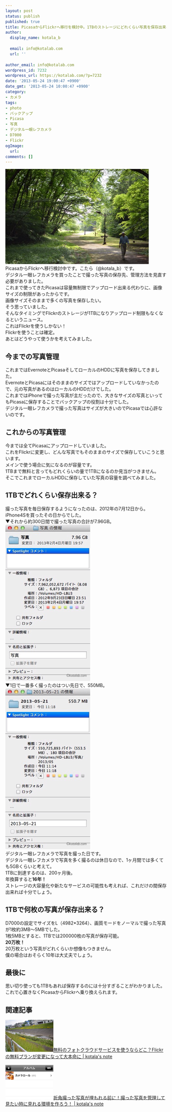 ```yaml
---
layout: post
status: publish
published: true
title: PicasaからFlickrへ移行を検討中。1TBのストレージにどれくらい写真を保存出来るか計算してみた。
author:
  display_name: kotala_b

  email: info@kotalab.com
  url: ''

author_email: info@kotalab.com
wordpress_id: 7232
wordpress_url: https://kotalab.com/?p=7232
date: '2013-05-24 19:00:47 +0900'
date_gmt: '2013-05-24 10:00:47 +0900'
category:
- カメラ
tags:
- photo
- バックアップ
- Picasa
- 写真
- デジタル一眼レフカメラ
- D7000
- Flickr
ogImage:
  url:
comments: []
---
```

<p><img src="/wp-content/uploads/photo_130524-448x297.jpg" alt="photo_130524" width="448" height="297" class="alignnone size-large wp-image-7237" /><br />
PicasaからFlickrへ移行検討中です。こたら（@kotala_b）です。<br />
デジタル一眼レフカメラを買ったことで撮った写真の保存先、管理方法を見直す必要がありました。<br />
これまで使ってきたPicasaは容量無制限でアップロード出来る代わりに、画像サイズの制限があったからです。<br />
画像サイズそのままで多くの写真を保存したい。<br />
そう思っていました。<br />
そんなタイミングでFlickrのストレージが1TBになりアップロード制限もなくなるというニュース。<br />
これはFlickrを使うしかない！<br />
Flickrを使うことは確定。<br />
あとはどうやって使うかを考えてみました。<br />
</p>
<!--more-->
<h2>今までの写真管理</h2>
<p>これまではEvernoteとPicasaそしてローカルのHDDに写真を保存してきました。<br />
EvernoteとPicasaにはそのままのサイズではアップロードしていなかったので、元の写真があるのはローカルのHDDだけでした。<br />
これまではiPhoneで撮った写真が主だったので、大きなサイズの写真といってもPicasaに保存することでバックアップの役割は十分でした。<br />
デジタル一眼レフカメラで撮った写真はサイズが大きいのでPicasaでは心許ないのです。</p>
<h2>これからの写真管理</h2>
<p>今までは全てPicasaにアップロードしていました。<br />
これをFlickrに変更し、どんな写真でもそのままのサイズで保存していこうと思います。<br />
メインで使う場合に気になるのが容量です。<br />
1TBまで無料と言ってもどれくらいの量で1TBになるのか見当がつきません。<br />
そこでこれまでローカルHDDに保存していた写真の容量を調べてみました。</p>
<h2>1TBでどれくらい保存出来る？</h2>
<p>撮った写真を毎日保存するようになったのは、2012年の7月12日から。<br />
iPhone4Sを買ったその日からでした。<br />
▼それから約300日間で撮った写真の合計が7.96GB。<br />
<img src="/wp-content/uploads/photo_130524_01.jpg" alt="photo_130524_01" width="265" height="489" class="alignnone size-full wp-image-7234" /><br />
▼1日で一番多く撮ったのはつい先日で、550MB。<br />
<img src="/wp-content/uploads/photo_130524_02.jpg" alt="photo_130524_02" width="265" height="503" class="alignnone size-full wp-image-7233" /><br />
デジタル一眼レフカメラで写真を撮った日です。<br />
デジタル一眼レフカメラで写真を多く撮るのは休日なので、1ヶ月間では多くても5GBくらいと考えて。<br />
1TBに到達するのは、200ヶ月後。<br />
年換算すると<strong>16年！</strong><br />
ストレージの大容量化や新たなサービスの可能性も考えれば、これだけの間保存出来れば十分でしょう。</p>
<h2>1TBで何枚の写真が保存出来る？</h2>
<p>D7000の設定でサイズをL（4982*3264）、画質モードをノーマルで撮った写真が1枚約3MB〜5MBでした。<br />
1枚5MBとすると、1TBでは200000枚の写真が保存可能。<br />
<strong>20万枚！</strong><br />
20万枚という写真がどれくらいか想像もつきません。<br />
僕の場合はおそらく10年は大丈夫でしょう。</p>
<h2>最後に</h2>
<p>思い切り使っても1TBもあれば保存するのには十分すぎることがわかりました。<br />
これで心置きなくPicasaからFlickrへ乗り換えられます。</p>
<h2 class="rele">関連記事</h2>
<p><a href="/photo-cloud" target="_blank"><img  class="alignleft" src="/wp-content/uploads/cloud_130523-448x297.jpg" alt="無料のフォトクラウドサービスを使うならどこ？Flickrの無料プランが変更になって大本命に | kotala's note" width="150" /></a><a href="/photo-cloud" target="_blank">無料のフォトクラウドサービスを使うならどこ？Flickrの無料プランが変更になって大本命に | kotala's note</a><br style="clear:both;" /><br />
<a href="/iphone-photo-backup" target="_blank"><img  class="alignleft" src="/wp-content/uploads/photomanage130103-448x322.png" alt="折角撮った写真が埋もれる前に！撮った写真を管理して見たい時に見れる環境を作ろう！ | kotala's note" width="150" /></a><a href="/iphone-photo-backup" target="_blank">折角撮った写真が埋もれる前に！撮った写真を管理して見たい時に見れる環境を作ろう！ | kotala's note</a><br style="clear:both;" /></p>
